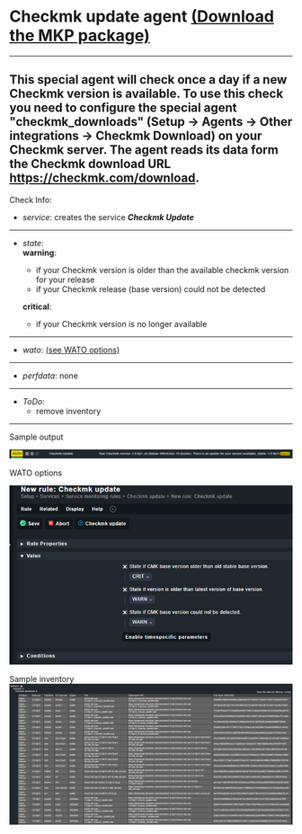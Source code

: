 # Checkmk update agent [(Download the MKP package)](/../../../-/raw/master/agent_checkmk_download.mkp "Download MKP package")
---
This special agent will check once a day if a new Checkmk version is available. To use this check you need to configure the special agent "checkmk_downloads" (Setup -> Agents -> Other integrations -> Checkmk Download) on your Checkmk server. The agent reads its data form the Checkmk download URL **https://checkmk.com/download**.
---
Check Info:

* *service*: creates the service **_Checkmk Update_**
---
* *state*: \
    **warning**: 
    * if your Checkmk version is older than the available checkmk version for your release
    * if your Checkmk release (base version) could not be detected

    **critical**: 
    * if your Checkmk version is no longer available
---
* *wato*: [(see WATO options)](/../../../-/raw/master/doc/wato.png "see WATO options")
---
* *perfdata*: none
---
* *ToDo*:
    * remove inventory
---
Sample output

![sample output](/doc/sample.png?raw=true "sample output")

WATO options

![WATO options](/doc/wato.png?raw=true "WATO options")

Sample inventory
![sample inventory](/doc/sample_inventory.png?raw=true "sample inventory")

